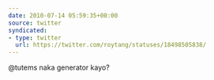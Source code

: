 ```yaml
---
date: 2010-07-14 05:59:35+00:00
source: twitter
syndicated:
- type: twitter
  url: https://twitter.com/roytang/statuses/18498505838/
---
```


@tutems naka generator kayo?
